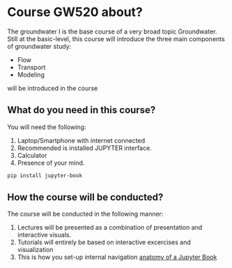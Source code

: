 # Course GW520 about?

The groundwater I is the base course of a very broad topic Groundwater. Still at the basic-level, this course will introduce the three main components
of groundwater study: 
- Flow 
- Transport
- Modeling 

will be introduced in the course

## What do you need in this course?

You will need the following:

1. Laptop/Smartphone with internet connected
2. Recommended is installed JUPYTER interface.
3. Calculator
4. Presence of your mind.

```bash
pip install jupyter-book
```

## How the course will be conducted?

The course will be conducted in the following manner:

1. Lectures will be presented as a combination of presentation and interactive visuals.
2. Tutorials will entirely be based on interactive excercises and visualization 
3. This is how you set-up internal navigation [anatomy of a Jupyter Book](https://jupyterbook.org/intro.html) 







